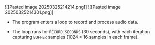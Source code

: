 ![[Pasted image 20250325214214.png]]
![[Pasted image 20250325214301.png]]

- The program enters a loop to record and process audio data.
    
- The loop runs for `RECORD_SECONDS` (30 seconds), with each iteration capturing `BUFFER` samples (1024 * 16 samples in each frame).